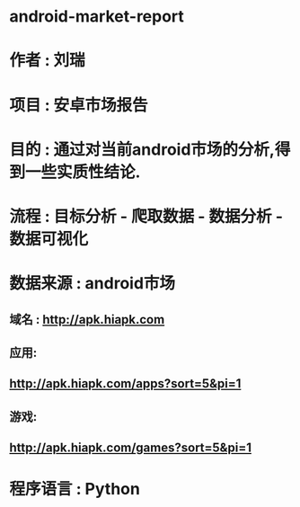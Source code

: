 # android-market-report

# 作者 : 刘瑞
# 项目 : 安卓市场报告
# 目的 : 通过对当前android市场的分析,得到一些实质性结论.
# 流程 : 目标分析 - 爬取数据 - 数据分析 - 数据可视化

# 数据来源 : android市场
## 域名 : http://apk.hiapk.com
##   应用:
## 	    http://apk.hiapk.com/apps?sort=5&pi=1
##   游戏:
## 	    http://apk.hiapk.com/games?sort=5&pi=1

# 程序语言 : Python